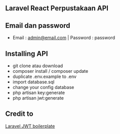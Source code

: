 ## Laravel React Perpustakaan API

## Email dan password
- Email : admin@email.com | Password : password

## Installing API
- git clone atau download 
- composer install / composer update
- duplicate .env.example to .env
- import database.sql
- change your config database
- php artisan key:generate
- php artisan jwt:generate

## Credit to
[Laravel JWT boilerplate](https://github.com/francescomalatesta/laravel-api-boilerplate-jwt)